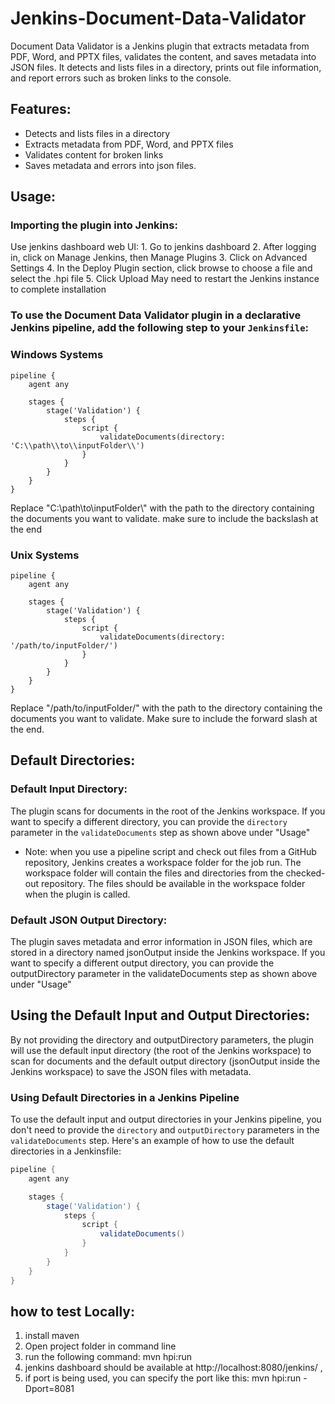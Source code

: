 # Jenkins-Document-Data-Validator
Document Data Validator is a Jenkins plugin that extracts metadata from PDF, Word, and PPTX files, validates the content, and saves metadata into JSON files. It detects and lists files in a directory, prints out file information, and report errors such as broken links to the console. 
## Features:  
- Detects and lists files in a directory
- Extracts metadata from PDF, Word, and PPTX files
- Validates content for broken links
- Saves metadata and errors into json files. 



## Usage: 
### Importing the plugin into Jenkins: 
Use jenkins dashboard web UI: 
	1. Go to jenkins dashboard
	2. After logging in, click on Manage Jenkins, then Manage Plugins
	3. Click on Advanced Settings
	4. In the Deploy Plugin section, click browse to choose a file and select the .hpi file 
	5. Click Upload
May need to restart the Jenkins instance to complete installation

### To use the Document Data Validator plugin in a declarative Jenkins pipeline, add the following step to your `Jenkinsfile`:
### Windows Systems
```
pipeline {
    agent any

    stages {
        stage('Validation') {
            steps {
                script {
                    validateDocuments(directory: 'C:\\path\\to\\inputFolder\\')
                }
            }
        }
    }
}

```
Replace "C:\\path\\to\\inputFolder\\" with the path to the directory containing the documents you want to validate.
make sure to include the backslash at the end
### Unix Systems
```
pipeline {
    agent any

    stages {
        stage('Validation') {
            steps {
                script {
                    validateDocuments(directory: '/path/to/inputFolder/')
                }
            }
        }
    }
}

```
Replace "/path/to/inputFolder/" with the path to the directory containing the documents you want to validate. 
Make sure to include the forward slash at the end.

## Default Directories: 
### Default Input Directory: 
The plugin scans for documents in the root of the Jenkins workspace. If you want to specify a different directory, you can provide the `directory` parameter in the `validateDocuments` step as shown above under "Usage"
- Note: when you use a pipeline script and check out files from a GitHub repository, Jenkins creates a workspace folder for the job run. The workspace folder will contain the files and directories from the checked-out repository. The files should be available in the workspace folder when the plugin is called.

### Default JSON Output Directory: 
The plugin saves metadata and error information in JSON files, which are stored in a directory named jsonOutput inside the Jenkins workspace. If you want to specify a different output directory, you can provide the outputDirectory parameter in the validateDocuments step as shown above under "Usage"
## Using the Default Input and Output Directories: 
By not providing the directory and outputDirectory parameters, the plugin will use the default input directory (the root of the Jenkins workspace) to scan for documents and the default output directory (jsonOutput inside the Jenkins workspace) to save the JSON files with metadata.

### Using Default Directories in a Jenkins Pipeline
To use the default input and output directories in your Jenkins pipeline, you don't need to provide the `directory` and `outputDirectory` parameters in the `validateDocuments` step. Here's an example of how to use the default directories in a Jenkinsfile:

```groovy
pipeline {
    agent any

    stages {
        stage('Validation') {
            steps {
                script {
                    validateDocuments()
                }
            }
        }
    }
}
```
## how to test Locally:
1. install maven
2. Open project folder in command line
3. run the following command:   mvn hpi:run
4. jenkins dashboard should be available at http://localhost:8080/jenkins/ , 
5. if port is being used, you can specify the port like this:    mvn hpi:run -Dport=8081  
